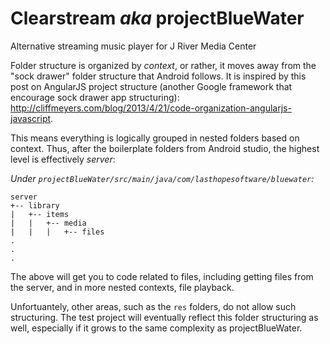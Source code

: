 # Clearstream _aka_ projectBlueWater
Alternative streaming music player for J River Media Center

Folder structure is organized by _context_, or rather, it moves away from the "sock drawer" folder structure
that Android follows. It is inspired by this post on AngularJS project structure (another Google framework that
encourage sock drawer app structuring): http://cliffmeyers.com/blog/2013/4/21/code-organization-angularjs-javascript.

This means everything is logically grouped in nested folders based on context. Thus, after the boilerplate folders from
Android studio, the highest level is effectively _server_:

_Under `projectBlueWater/src/main/java/com/lasthopesoftware/bluewater`:_

    server
    +-- library
    |   +-- items
    |   |   +-- media
    |   |   |   +-- files
    .
    .
    .

The above will get you to code related to files, including getting files from the server, and in more nested contexts,
file playback.

Unfortuantely, other areas, such as the `res` folders, do not allow such structuring. The test project will eventually reflect this folder structuring as well, especially if it grows to the same complexity as projectBlueWater.
